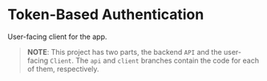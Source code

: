 # Token-Based Authentication
User-facing client for the app.

> **NOTE**: This project has two parts, the backend `API` and the user-facing `Client`. The `api` and `client` branches contain the code for each of them, respectively.
